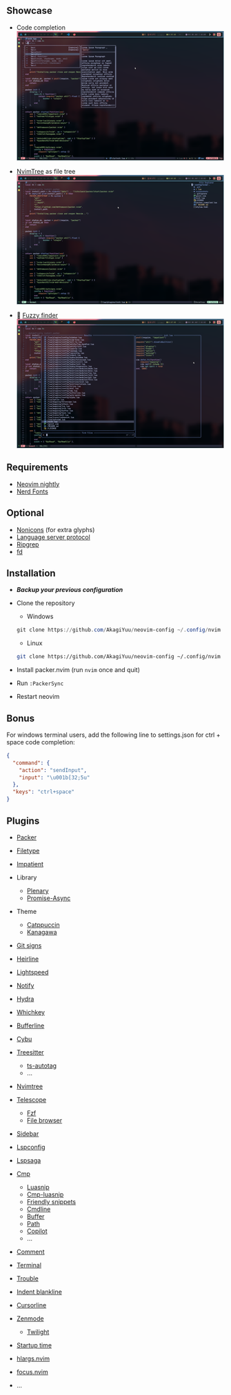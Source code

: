 #

## Showcase

- Code completion
![CodeCompletion](screenshots/Completion.PNG)

- [NvimTree](https://github.com/kyazdani42/nvim-tree.lua) as file tree
![NvimTree](screenshots/Nvimtree.PNG)

- 🔭 [Fuzzy finder](https://github.com/nvim-telescope/telescope.nvim)
![Telescope](screenshots/Telescope.PNG)

## Requirements

- [Neovim nightly](https://github.com/neovim/neovim/releases/tag/nightly)
- [Nerd Fonts](https://www.nerdfonts.com/font-downloads)

## Optional

- [Nonicons](https://github.com/AkagiYuu/nonicons) (for extra glyphs)
- [Language server protocol](https://github.com/neovim/nvim-lspconfig/blob/master/doc/server_configurations.md)
- [Ripgrep](https://github.com/BurntSushi/ripgrep)
- [fd](https://github.com/sharkdp/fd)

## Installation

- ***Backup your previous configuration***
- Clone the repository
  - Windows

  ```powershell
  git clone https://github.com/AkagiYuu/neovim-config ~/.config/nvim
  ```

  - Linux

  ```bash
  git clone https://github.com/AkagiYuu/neovim-config ~/.config/nvim
  ```

- Install packer.nvim (run `nvim` once and quit)
- Run `:PackerSync`
- Restart neovim

## Bonus

For windows terminal users, add the following line to settings.json for ctrl + space code completion:

```json
{
  "command": {
    "action": "sendInput",
    "input": "\u001b[32;5u"
  },
  "keys": "ctrl+space"
}
```

## Plugins

- [Packer](https://github.com/wbthomason/packer.nvim)
- [Filetype](https://github.com/nathom/filetype.nvim)
- [Impatient](https://github.com/lewis6991/impatient.nvim)
- Library
  - [Plenary](https://github.com/nvim-lua/plenary.nvim)
  - [Promise-Async](https://github.com/kevinhwang91/promise-async)

- Theme
  - [Catppuccin](https://github.com/catppuccin/nvim)
  - [Kanagawa](https://github.com/rebelot/kanagawa.nvim)

- [Git signs](https://github.com/lewis6991/gitsigns.nvim)
- [Heirline](https://github.com/rebelot/heirline.nvim)
- [Lightspeed](https://github.com/ggandor/lightspeed.nvim)
- [Notify](https://github.com/rcarriga/nvim-notify)
- [Hydra](https://github.com/anuvyklack/hydra.nvim)
- [Whichkey](https://github.com/folke/which-key.nvim)
- [Bufferline](https://github.com/akinsho/bufferline.nvim)
- [Cybu](https://github.com/ghillb/cybu.nvim)
- [Treesitter](https://github.com/nvim-treesitter/nvim-treesitter)
  - [ts-autotag](https://github.com/windwp/nvim-ts-autotag)
  - ...
- [Nvimtree](https://github.com/kyazdani42/nvim-tree.lua)
- [Telescope](https://github.com/nvim-telescope/telescope.nvim)
  - [Fzf](https://github.com/nvim-telescope/telescope-fzf-native.nvim)
  - [File browser](https://github.com/nvim-telescope/telescope-file-browser.nvim)
- [Sidebar](https://github.com/sidebar-nvim/sidebar.nvim)
- [Lspconfig](https://github.com/neovim/nvim-lspconfig)
- [Lspsaga](https://github.com/tami5/lspsaga.nvim)
- [Cmp](https://github.com/hrsh7th/nvim-cmp)
  - [Luasnip](https://github.com/L3MON4D3/LuaSnip)
  - [Cmp-luasnip](https://github.com/saadparwaiz1/cmp_luasnip)
  - [Friendly snippets](https://github.com/rafamadriz/friendly-snippets)
  - [Cmdline](https://github.com/hrsh7th/cmp-cmdline)
  - [Buffer](https://github.com/hrsh7th/cmp-buffer)
  - [Path](https://github.com/hrsh7th/cmp-path)
  - [Copilot](https://github.com/zbirenbaum/copilot-cmp)
  - ...
- [Comment](https://github.com/numToStr/Comment.nvim)
- [Terminal](https://github.com/akinsho/toggleterm.nvim)
- [Trouble](https://github.com/folke/trouble.nvim)
- [Indent blankline](https://github.com/lukas-reineke/indent-blankline.nvim)
- [Cursorline](https://github.com/yamatsum/nvim-cursorline)
- [Zenmode](https://github.com/folke/zen-mode.nvim)
  - [Twilight](https://github.com/folke/twilight.nvim)
- [Startup time](https://github.com/dstein64/vim-startuptime)
- [hlargs.nvim](https://github.com/m-demare/hlargs.nvim)
- [focus.nvim](https://github.com/beauwilliams/focus.nvim)
- ...
